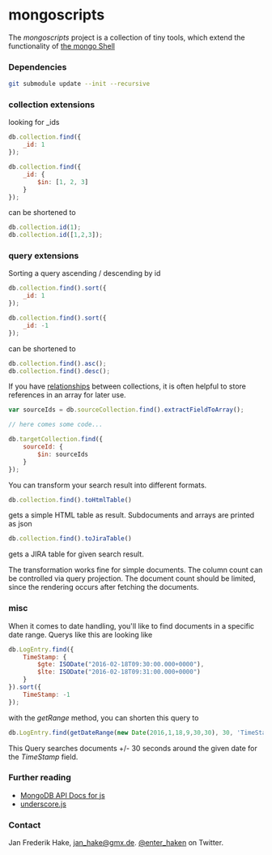 mongoscripts
============

The *mongoscripts* project is a collection of tiny tools, which extend the functionality of [the mongo Shell](https://docs.mongodb.org/manual/mongo)

### Dependencies

```bash
git submodule update --init --recursive
```

### collection extensions

looking for \_ids
 
```javascript
db.collection.find({
    _id: 1
});

db.collection.find({
    _id: {
        $in: [1, 2, 3]
    }
});
```

can be shortened to

```javascript
db.collection.id(1);
db.collection.id([1,2,3]);
```

### query extensions

Sorting a query ascending / descending by id

```javascript
db.collection.find().sort({
    _id: 1
});

db.collection.find().sort({
    _id: -1
});
```

can be shortened to

```javascript
db.collection.find().asc();
db.collection.find().desc();
```

If you have [relationships](https://docs.mongodb.org/manual/tutorial/model-referenced-one-to-many-relationships-between-documents/) between collections, it is often helpful to store references in an array for later use.


```javascript
var sourceIds = db.sourceCollection.find().extractFieldToArray();

// here comes some code...

db.targetCollection.find({
    sourceId: {
        $in: sourceIds
    }
});
```

You can transform your search result into different formats.


```javascript
db.collection.find().toHtmlTable()

```

gets a simple HTML table as result. Subdocuments and arrays are printed as json


```javascript
db.collection.find().toJiraTable()

```

gets a JIRA table for given search result.

The transformation works fine for simple documents. The column count can be controlled via query projection. 
The document count should be limited, since the rendering occurs after fetching the documents. 

### misc

When it comes to date handling, you'll like to find documents in a specific date range. Querys like this are looking like

```javascript
db.LogEntry.find({
    TimeStamp: {
        $gte: ISODate("2016-02-18T09:30:00.000+0000"),
        $lte: ISODate("2016-02-18T09:31:00.000+0000")
    }
}).sort({
    TimeStamp: -1
});
```

with the *getRange* method, you can shorten this query to

```javascript
db.LogEntry.find(getDateRange(new Date(2016,1,18,9,30,30), 30, 'TimeStamp'))

```
This Query searches documents +/- 30 seconds around the given date for the *TimeStamp* field.

### Further reading

* [MongoDB API Docs for js](https://api.mongodb.org/js)
* [underscore.js](http://underscorejs.org/)

### Contact

Jan Frederik Hake, <jan_hake@gmx.de>. [@enter\_haken](https://twitter.com/enter_haken) on Twitter.
